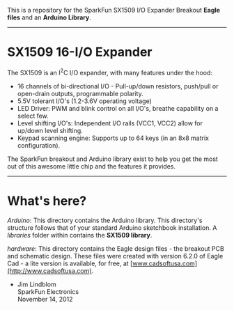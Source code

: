 This is a repository for the SparkFun SX1509 I/O Expander Breakout **Eagle files** and an **Arduino Library**.

---

# SX1509 16-I/O Expander

The SX1509 is an I<sup>2</sup>C I/O expander, with many features under the hood:

* 16 channels of bi-directional I/O - Pull-up/down resistors, push/pull or open-drain outputs, programmable polarity.
* 5.5V tolerant I/O's (1.2-3.6V operating voltage)
* LED Driver: PWM and blink control on all I/O's, breathe capability on a select few.
* Level shifting I/O's: Independent I/O rails (VCC1, VCC2) allow for up/down level shifting.
* Keypad scanning engine: Supports up to 64 keys (in an 8x8 matrix configuration).

The SparkFun breakout and Arduino library exist to help you get the most out of this awesome little chip and the features it provides.

---

# What's here?
*Arduino*: This directory contains the Arduino library. This directory's structure follows that of your standard Arduino sketchbook installation. A *libraries* folder within contains the **SX1509 library**.

*hardware*: This directory contains the Eagle design files - the breakout PCB and schematic design. These files were created with version 6.2.0 of Eagle Cad - a lite version is available, for free, at [www.cadsoftusa.com](http://www.cadsoftusa.com).

- Jim Lindblom
<br>SparkFun Electronics
<br>November 14, 2012